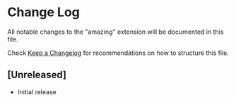 # Change Log

All notable changes to the "amazing" extension will be documented in this file.

Check [Keep a Changelog](http://keepachangelog.com/) for recommendations on how to structure this file.

## [Unreleased]

- Initial release
